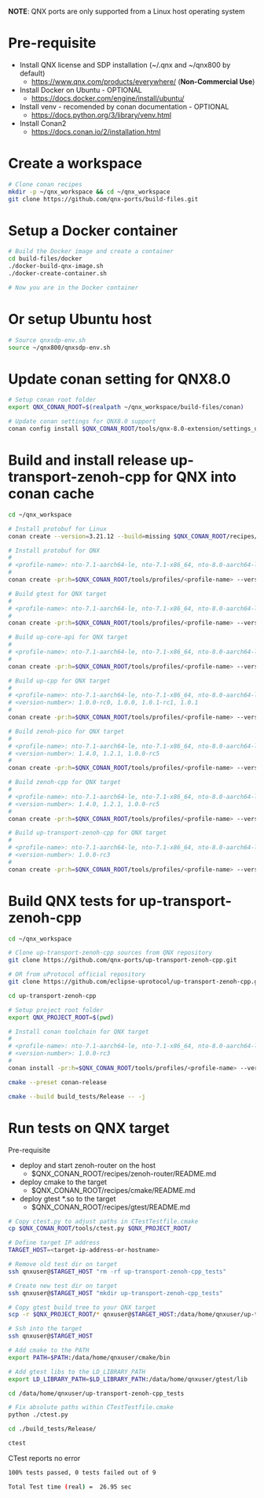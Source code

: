 **NOTE**: QNX ports are only supported from a Linux host operating system


# Pre-requisite

* Install QNX license and SDP installation (~/.qnx and ~/qnx800 by default)
  - https://www.qnx.com/products/everywhere/ (**Non-Commercial Use**)
* Install Docker on Ubuntu - OPTIONAL
  - https://docs.docker.com/engine/install/ubuntu/
* Install venv - recomended by conan documentation - OPTIONAL
  - https://docs.python.org/3/library/venv.html
* Install Conan2
  - https://docs.conan.io/2/installation.html

# Create a workspace

```bash
# Clone conan recipes
mkdir -p ~/qnx_workspace && cd ~/qnx_workspace
git clone https://github.com/qnx-ports/build-files.git
```

# Setup a Docker container
```bash
# Build the Docker image and create a container
cd build-files/docker
./docker-build-qnx-image.sh
./docker-create-container.sh

# Now you are in the Docker container
```

# Or setup Ubuntu host
```bash
# Source qnxsdp-env.sh
source ~/qnx800/qnxsdp-env.sh
```

# Update conan setting for QNX8.0
```bash
# Setup conan root folder
export QNX_CONAN_ROOT=$(realpath ~/qnx_workspace/build-files/conan)

# Update conan settings for QNX8.0 support
conan config install $QNX_CONAN_ROOT/tools/qnx-8.0-extension/settings_user.yml
```

# Build and install release up-transport-zenoh-cpp for QNX into conan cache

```bash
cd ~/qnx_workspace

# Install protobuf for Linux
conan create --version=3.21.12 --build=missing $QNX_CONAN_ROOT/recipes/protobuf/all

# Install protobuf for QNX
#
# <profile-name>: nto-7.1-aarch64-le, nto-7.1-x86_64, nto-8.0-aarch64-le, nto-8.0-x86_64
#
conan create -pr:h=$QNX_CONAN_ROOT/tools/profiles/<profile-name> --version=3.21.12 --build=missing $QNX_CONAN_ROOT/recipes/protobuf/all

# Build gtest for QNX target
#
# <profile-name>: nto-7.1-aarch64-le, nto-7.1-x86_64, nto-8.0-aarch64-le, nto-8.0-x86_64
#
conan create -pr:h=$QNX_CONAN_ROOT/tools/profiles/<profile-name> --version=1.14.0 $QNX_CONAN_ROOT/recipes/gtest/all

# Build up-core-api for QNX target
#
# <profile-name>: nto-7.1-aarch64-le, nto-7.1-x86_64, nto-8.0-aarch64-le, nto-8.0-x86_64
#
conan create -pr:h=$QNX_CONAN_ROOT/tools/profiles/<profile-name> --version=1.6.0-alpha2 $QNX_CONAN_ROOT/recipes/up-core-api/release

# Build up-cpp for QNX target
#
# <profile-name>: nto-7.1-aarch64-le, nto-7.1-x86_64, nto-8.0-aarch64-le, nto-8.0-x86_64
# <version-number>: 1.0.0-rc0, 1.0.0, 1.0.1-rc1, 1.0.1
#
conan create -pr:h=$QNX_CONAN_ROOT/tools/profiles/<profile-name> --version=1.0.1 --build=missing $QNX_CONAN_ROOT/recipes/up-cpp/release

# Build zenoh-pico for QNX target
#
# <profile-name>: nto-7.1-aarch64-le, nto-7.1-x86_64, nto-8.0-aarch64-le, nto-8.0-x86_64
# <version-number>: 1.4.0, 1.2.1, 1.0.0-rc5
#
conan create -pr:h=$QNX_CONAN_ROOT/tools/profiles/<profile-name> --version=1.0.0-rc5 $QNX_CONAN_ROOT/recipes/zenoh-pico/release

# Build zenoh-cpp for QNX target
#
# <profile-name>: nto-7.1-aarch64-le, nto-7.1-x86_64, nto-8.0-aarch64-le, nto-8.0-x86_64
# <version-number>: 1.4.0, 1.2.1, 1.0.0-rc5
#
conan create -pr:h=$QNX_CONAN_ROOT/tools/profiles/<profile-name> --version=1.0.0-rc5 $QNX_CONAN_ROOT/recipes/zenoh-cpp/release

# Build up-transport-zenoh-cpp for QNX target
#
# <profile-name>: nto-7.1-aarch64-le, nto-7.1-x86_64, nto-8.0-aarch64-le, nto-8.0-x86_64
# <version-number>: 1.0.0-rc3
#
conan create -pr:h=$QNX_CONAN_ROOT/tools/profiles/<profile-name> --version=1.0.0-rc3 --build=missing $QNX_CONAN_ROOT/recipes/up-transport-zenoh-cpp/release
```

# Build QNX tests for up-transport-zenoh-cpp
```bash
cd ~/qnx_workspace

# Clone up-transport-zenoh-cpp sources from QNX repository
git clone https://github.com/qnx-ports/up-transport-zenoh-cpp.git

# OR from uProtocol official repository
git clone https://github.com/eclipse-uprotocol/up-transport-zenoh-cpp.git

cd up-transport-zenoh-cpp

# Setup project root folder
export QNX_PROJECT_ROOT=$(pwd)

# Install conan toolchain for QNX target
#
# <profile-name>: nto-7.1-aarch64-le, nto-7.1-x86_64, nto-8.0-aarch64-le, nto-8.0-x86_64
# <version-number>: 1.0.0-rc3
#
conan install -pr:h=$QNX_CONAN_ROOT/tools/profiles/<profile-name> --version=<version-number> --build=missing $QNX_CONAN_ROOT/recipes/up-transport-zenoh-cpp/tests

cmake --preset conan-release

cmake --build build_tests/Release -- -j
```

# Run tests on QNX target

Pre-requisite

* deploy and start zenoh-router on the host
  - $QNX_CONAN_ROOT/recipes/zenoh-router/README.md
* deploy cmake to the target
  - $QNX_CONAN_ROOT/recipes/cmake/README.md
* deploy gtest *.so to the target
  - $QNX_CONAN_ROOT/recipes/gtest/README.md

```bash
# Copy ctest.py to adjust paths in CTestTestfile.cmake
cp $QNX_CONAN_ROOT/tools/ctest.py $QNX_PROJECT_ROOT/

# Define target IP address
TARGET_HOST=<target-ip-address-or-hostname>

# Remove old test dir on target
ssh qnxuser@$TARGET_HOST "rm -rf up-transport-zenoh-cpp_tests"

# Create new test dir on target
ssh qnxuser@$TARGET_HOST "mkdir up-transport-zenoh-cpp_tests"

# Copy gtest build tree to your QNX target
scp -r $QNX_PROJECT_ROOT/* qnxuser@$TARGET_HOST:/data/home/qnxuser/up-transport-zenoh-cpp_tests/

# Ssh into the target
ssh qnxuser@$TARGET_HOST

# Add cmake to the PATH
export PATH=$PATH:/data/home/qnxuser/cmake/bin

# Add gtest libs to the LD_LIBRARY_PATH
export LD_LIBRARY_PATH=$LD_LIBRARY_PATH:/data/home/qnxuser/gtest/lib

cd /data/home/qnxuser/up-transport-zenoh-cpp_tests

# Fix absolute paths within CTestTestfile.cmake
python ./ctest.py

cd ./build_tests/Release/

ctest
```
CTest reports no error

```bash
100% tests passed, 0 tests failed out of 9

Total Test time (real) =  26.95 sec
```
